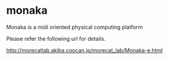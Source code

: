 # monaka
Monaka is a midi oriented physical computing platform

Please refer the following url for details.

http://morecatlab.akiba.coocan.jp/morecat_lab/Monaka-e.html
